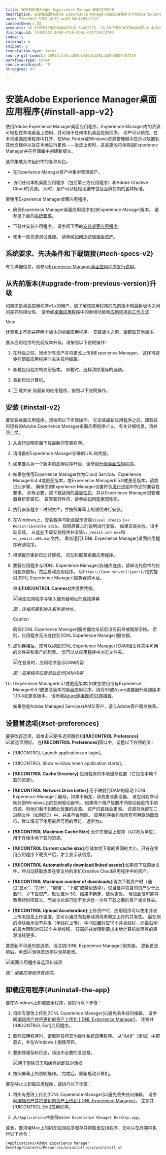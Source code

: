 ```yaml
---
title: 安装和配置Adobe Experience Manager桌面应用程序
description: 安装和配置Adobe Experience Manager桌面应用程序以与Adobe Experience Manager资产服务器配合使用，并将资产下载到您的本地文件系统中。
uuid: 79bc9de9-5708-41f9-ac43-68c1fd2a2129
contentOwner: AG
products: SG_EXPERIENCEMANAGER/6.5/ASSETS, SG_EXPERIENCEMANAGER/6.4/ASSETS, SG_EXPERIENCEMANAGER/6.3/ASSETS
discoiquuid: f6365302-1690-4719-9b8c-035719422740
index: y
internal: n
snippet: y
translation-type: tm+mt
source-git-commit: 2893fc1f8aad02e1436a1a281a320e6837487220
workflow-type: tm+mt
source-wordcount: '0'
ht-degree: 0%

---
```



# 安装Adobe Experience Manager桌面应用程序{#install-app-v2}

使用Adobe Experience Manager桌面应用程序，Experience Manager内的资源可轻松在本地桌面上使用，并可用于任何本机桌面应用程序。 资产可以预览、在本机桌面应用程序中打开、在Mac Finder或Windows资源管理器中显示以放置到其他文档中以及在本地进行更改——当您上传时，这些更改将保存回Experience Manager并在存储库中创建新版本。

这种集成允许组织中的各种角色，

* 在Experience Manager资产中集中管理资产。

* 访问任何本机桌面应用程序（包括第三方应用程序）和Adobe Creative Cloud的资源。 同时，用户可以轻松地遵守包括品牌在内的各种标准。

要使用Experience Manager桌面应用程序，

* 确保Experience Manager桌面应用程序支持Experience Manager版本。 请参见下面的[系统要求](release-notes.md#system-requirements-and-prerequisites-v2)。

* 下载并安装应用程序。 请参阅下面的[安装桌面应用程序](#install-v2)。

* 使用一些资源测试连接。 请参阅[如何浏览和搜索资产](using.md#browse-search-preview-assets)。

## 系统要求、先决条件和下载链接{#tech-specs-v2}

有关详细信息，请参阅[Experience Manager桌面应用程序发行说明](release-notes.md)。

## 从先前版本{#upgrade-from-previous-version}升级

如果您是桌面应用程序v1.x的用户，请了解该应用程序的先前版本和最新版本之间的差异和相似性。 请参阅[桌面应用程序](introduction.md#whats-new-v2)中的新增功能和[应用程序的工作方式](release-notes.md#how-app-works)

>[!NOTE]
>
>计算机上不能共存两个版本的桌面应用程序。 安装版本之前，请卸载其他版本。

要从应用程序的先前版本升级，请按照以下说明操作：

1. 在升级之前，同步所有资产并将更改上传到Experience Manager。 这样可避免在卸载应用程序时丢失任何编辑。

1. 卸载应用程序的先前版本。 卸载时，选择清除缓存的选项。

1. 重新启动计算机。

1. [下](release-notes.md) 载并安 [](#install-v2) 装最新的应用程序。按照以下说明操作。

## 安装 {#install-v2}

要安装桌面应用程序，请按照以下步骤操作。 在安装最新应用程序之前，卸载任何现有的Adobe Experience Manager桌面应用程序v1.x。 有关详细信息，请参阅上文。

1. 从[发行说明](release-notes.md)页面下载最新的安装程序。

1. 请准备好Experience Manager部署的URL和凭据。

1. 如果要从另一个版本的应用程序升级，请参阅[升级桌面应用程序](#upgrade-from-previous-version)。

1. 如果您使用Experience Manager作为Cloud Service、Experience Manager6.4.4或更高版本，或Experience Manager6.5.0或更高版本，请跳过此步骤。 确保您的Experience Manager设置符合[发行说明](release-notes.md)中所述的兼容性要求。 如有必要，请下载适用的[兼容性包](https://www.adobeaemcloud.com/content/marketplace/marketplaceProxy.html?packagePath=/content/companies/public/adobe/packages/cq640/featurepack/adobe-asset-link-support)，并以Experience Manager包管理器身份安装它。 要安装软件包，请参阅[如何使用软件包](https://experienceleague.adobe.com/docs/experience-manager-65/administering/contentmanagement/package-manager.html)。

1. 执行安装程序二进制文件，并按照屏幕上的说明进行安装。

1. 在Windows上，安装程序可能会提示安装`Visual Studio C++ Redistributable 2015`。 按照屏幕上的说明进行安装。 如果安装失败，请手动安装。 从[此处](https://www.microsoft.com/en-us/download/details.aspx?id=52685)下载安装程序并安装`vc_redist.x64.exe`和`vc_redist.x86.exe`文件。 重新运行[!DNL Experience Manager]桌面应用程序安装程序。

1. 根据提示重新启动计算机。 启动和配置桌面应用程序。

1. 要将应用程序与[!DNL Experience Manager]存储库连接，请单击托盘中的应用程序图标，然后启动应用程序。 以`https://[aem_server]:[port]/`格式提供[!DNL Experience Manager]服务器的地址。

   单击&#x200B;**[!UICONTROL Connect]**&#x200B;并提供凭据。

   ![桌面应用程序与输入服务器地址的连接屏幕](assets/connect_da2.png)

   *图：连接屏幕到输入服务器地址。*

   >[!CAUTION]
   >
   >确保[!DNL Experience Manager]服务器地址前后没有前导或尾部空格。 否则，应用程序无法连接到[!DNL Experience Manager]服务器。

1. 成功连接后，您可以视图[!DNL Experience Manager] DAM根文件夹中可用的文件夹和资产的列表。 您可以从应用程序中浏览文件夹。

   ![在登录时，应用程序显示DAM内容](assets/firstview_da2.png)

   *图：应用程序在登录后显示DAM内容*

1. (Experience Manager6.5.1或更高版本)如果您使用带有Experience Manager6.5.1或更高版本的桌面应用程序，请将S3或Azure连接器升级到版本1.10.4或更高版本。 请参阅[Azure连接器](https://experienceleague.adobe.com/docs/experience-manager-65/deploying/deploying/data-store-config.html#azure-data-store)或[S3连接器](https://experienceleague.adobe.com/docs/experience-manager-65/deploying/deploying/data-store-config.html#amazon-s-data-store)。

   如果您是Adobe Managed Services(AMS)客户，请与Adobe客户服务联系。

## 设置首选项{#set-preferences}

要更改首选项，请单击![更多选项图标](assets/do-not-localize/more_options_da2.png)和&#x200B;**[!UICONTROL Preference]** ![首选项图标](assets/do-not-localize/preferences_icon_da2.png)。 在&#x200B;**[!UICONTROL Preferences]**&#x200B;窗口中，调整以下各项的值：

* [!UICONTROL Launch application on login]。

* [!UICONTROL Show window when application starts]。

* **[!UICONTROL Cache Directory]**:应用程序的本地缓存位置（它包含本地下载的资源）。

* **[!UICONTROL Network Drive Letter]**:用于映射到DAM的驱动 [!DNL Experience Manager] 器号。如果不确定，请勿更改此设置。 该应用程序可映射到Windows上的任何驱动器号。 如果两个用户放置不同驱动器盘符中的资源，则他们看不到彼此放置的资源。 资产的路径会更改。 资源将保留在二进制文件（如INDD）中，并且不会删除。 应用程序会列表所有可用驱动器盘符，默认情况下使用最后可用的盘符，通常为`Z`。

* **[!UICONTROL Maximum Cache Size]**:允许在硬盘上缓存（以GB为单位），用于存储本地下载的资源。

* **[!UICONTROL Current cache size]**:存储本地下载的资源的大小。只有在使用应用程序下载资产后，才会显示该信息。

* **[!UICONTROL Automatically download linked assets]**:如果您下载原始文件，将自动获取放置在受支持的本机Creative Cloud应用程序中的资产。

* **[!UICONTROL Maximum number of downloads]**:首次下载资产时（通过“显示”、“打开”、“编辑”、“下载”或类似选项），仅当批中包含的资产少于此数时，才下载资产。默认值为 50。如果不确定，请勿更改。 增加此值可能导致等待时间延长，而减少此值可能不允许您一次性下载必要的资产或文件夹。

* **[!UICONTROL Upload Acceleration]**:上传资产时，应用程序可以使用并发上传来提高上传速度。您可以通过向右移动滑块来增加上传的并发性。 最左侧的滑块表示没有并发（单线程上传），中间位置对应10个并发线程，而最右侧的最大限制对应20个并发线程。 较高的并发限制要求本地计算机处理器的资源消耗更多。

要更新不可用的首选项，请注销[!DNL Experience Manager]服务器。 更新首选项后，单击![保存首选项](assets/do-not-localize/save_preferences_da2.png)以保存更改。

![桌面应用程序首选项和设置](assets/preferences_da2.png)

*图：桌面应用程序首选项。*

## 卸载应用程序{#uninstall-the-app}

要在Windows上卸载应用程序，请执行以下步骤：

1. 将所有更改上传到[!DNL Experience Manager]以避免丢失任何编辑。 请参阅[编辑资产并将更新的资产上传到 [!DNL Experience Manager]](using.md#edit-assets-upload-updated-assets)。 注销并[!UICONTROL Exit]应用程序。

1. 删除应用程序时，请删除任何其他操作系统应用程序。 从“Add”（添加）中卸载它，并在Windows上删除项目。

1. 要删除缓存和日志，请选中必要的复选框。

   ![用于删除日志和缓存的卸载对话框](assets/uninstall_da2.png)

1. 按照屏幕上的说明操作。 完成后，重新启动计算机。

要在Mac上卸载应用程序，请执行以下步骤：

1. 将所有更改上传到[!DNL Experience Manager]以避免丢失任何编辑。 请参阅[编辑资产并将更新的资产上传到 [!DNL Experience Manager]](using.md#edit-assets-upload-updated-assets)。 注销并[!UICONTROL Exit]应用程序。

1. 从`/Applications`中删除`Adobe Experience Manager Desktop.app`。

或者，要清理Mac上的内部应用程序缓存并卸载该应用程序，您可以在终端中执行以下命令：

```shell
/Applications/Adobe Experience Manager Desktop/Contents/Resources/uninstall-osx/uninstall.sh
```
